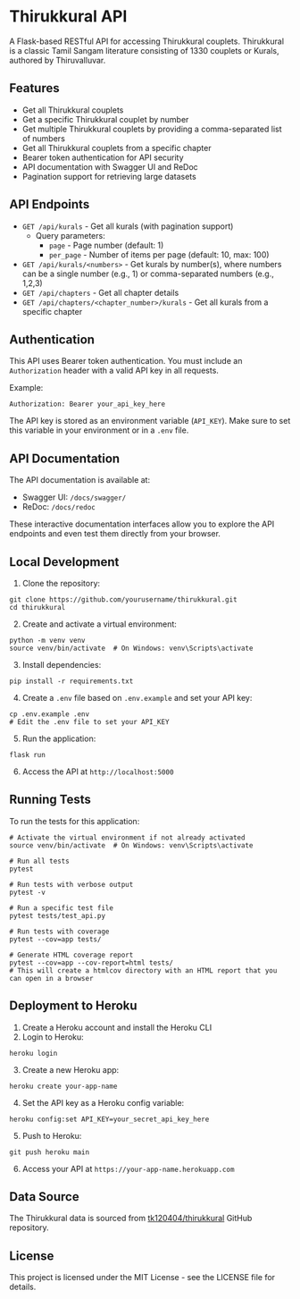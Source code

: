 # Thirukkural API

A Flask-based RESTful API for accessing Thirukkural couplets. Thirukkural is a classic Tamil Sangam literature consisting of 1330 couplets or Kurals, authored by Thiruvalluvar.

## Features

- Get all Thirukkural couplets
- Get a specific Thirukkural couplet by number
- Get multiple Thirukkural couplets by providing a comma-separated list of numbers
- Get all Thirukkural couplets from a specific chapter
- Bearer token authentication for API security
- API documentation with Swagger UI and ReDoc
- Pagination support for retrieving large datasets

## API Endpoints

- `GET /api/kurals` - Get all kurals (with pagination support)
  - Query parameters:
    - `page` - Page number (default: 1)
    - `per_page` - Number of items per page (default: 10, max: 100)
- `GET /api/kurals/<numbers>` - Get kurals by number(s), where numbers can be a single number (e.g., 1) or comma-separated numbers (e.g., 1,2,3)
- `GET /api/chapters` - Get all chapter details
- `GET /api/chapters/<chapter_number>/kurals` - Get all kurals from a specific chapter

## Authentication

This API uses Bearer token authentication. You must include an `Authorization` header with a valid API key in all requests.

Example:
```
Authorization: Bearer your_api_key_here
```

The API key is stored as an environment variable (`API_KEY`). Make sure to set this variable in your environment or in a `.env` file.

## API Documentation

The API documentation is available at:

- Swagger UI: `/docs/swagger/`
- ReDoc: `/docs/redoc`

These interactive documentation interfaces allow you to explore the API endpoints and even test them directly from your browser.

## Local Development

1. Clone the repository:
```
git clone https://github.com/yourusername/thirukkural.git
cd thirukkural
```

2. Create and activate a virtual environment:
```
python -m venv venv
source venv/bin/activate  # On Windows: venv\Scripts\activate
```

3. Install dependencies:
```
pip install -r requirements.txt
```

4. Create a `.env` file based on `.env.example` and set your API key:
```
cp .env.example .env
# Edit the .env file to set your API_KEY
```

5. Run the application:
```
flask run
```

6. Access the API at `http://localhost:5000`

## Running Tests

To run the tests for this application:

```
# Activate the virtual environment if not already activated
source venv/bin/activate  # On Windows: venv\Scripts\activate

# Run all tests
pytest

# Run tests with verbose output
pytest -v

# Run a specific test file
pytest tests/test_api.py

# Run tests with coverage
pytest --cov=app tests/

# Generate HTML coverage report
pytest --cov=app --cov-report=html tests/
# This will create a htmlcov directory with an HTML report that you can open in a browser
```

## Deployment to Heroku

1. Create a Heroku account and install the Heroku CLI
2. Login to Heroku:
```
heroku login
```

3. Create a new Heroku app:
```
heroku create your-app-name
```

4. Set the API key as a Heroku config variable:
```
heroku config:set API_KEY=your_secret_api_key_here
```

5. Push to Heroku:
```
git push heroku main
```

6. Access your API at `https://your-app-name.herokuapp.com`

## Data Source

The Thirukkural data is sourced from [tk120404/thirukkural](https://github.com/tk120404/thirukkural) GitHub repository.

## License

This project is licensed under the MIT License - see the LICENSE file for details.
